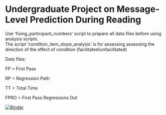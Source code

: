 # Undergraduate Project on Message-Level Prediction During Reading

Use 'fixing_participant_numbers' script to prepare all data files before using analysis scripts.  
The script 'condition_item_slope_analysis' is for assessing assessing the direction of the effect of condition (facilitated/unfacilitated)

Data files:  

FP = First Pass  

RP = Regression Path  

TT = Total Time  

FPRO = First Pass Regressions Out

[![Binder](https://mybinder.org/badge_logo.svg)](https://mybinder.org/v2/gh/www.github.com/duncanbradley/ug_project/master?urlpath=rstudio)
